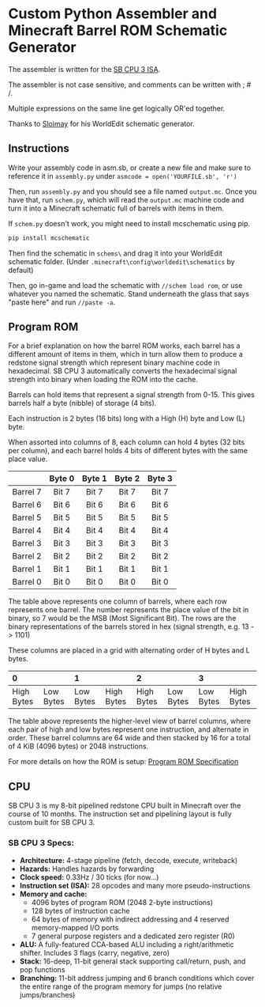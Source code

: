# Custom Python Assembler and Minecraft Barrel ROM Schematic Generator

The assembler is written for the [SB CPU 3 ISA](https://docs.google.com/spreadsheets/d/145FgBEBUMqR2AwzehXJ7kyqvEKSq50dz7CUwtCOcKwo/edit?usp=sharing).

The assembler is not case sensitive, and comments can be written with ; # /.

Multiple expressions on the same line get logically OR'ed together.

Thanks to [Sloimay](https://github.com/Sloimayyy/mcschematic) for his WorldEdit schematic generator.

## Instructions
Write your assembly code in asm.sb, or create a new file and make sure to reference it in `assembly.py` under `asmcode = open('YOURFILE.sb', 'r')`

Then, run `assembly.py` and you should see a file named `output.mc`. Once you have that, run `schem.py`, which will read the `output.mc` machine code and turn it into a Minecraft schematic full of barrels with items in them.

If `schem.py` doesn't work, you might need to install mcschematic using pip.
```py
pip install mcschematic
```

Then find the schematic in `schems\` and drag it into your WorldEdit schematic folder. (Under `.minecraft\config\worldedit\schematics` by default)

Then, go in-game and load the schematic with `//schem load rom`, or use whatever you named the schematic. Stand underneath the glass that says "paste here" and run `//paste -a`.

## Program ROM
For a brief explanation on how the barrel ROM works, each barrel has a different amount of items in them, which in turn allow them to produce a redstone signal strength which represent binary machine code in hexadecimal. SB CPU 3 automatically converts the hexadecimal signal strength into binary when loading the ROM into the cache.

Barrels can hold items that represent a signal strength from 0-15. This gives barrels half a byte (nibble) of storage (4 bits).

Each instruction is 2 bytes (16 bits) long with a High (H) byte and Low (L) byte.

When assorted into columns of 8, each column can hold 4 bytes (32 bits per column), and each barrel holds 4 bits of different bytes with the same place value.

|  | Byte 0 | Byte 1 | Byte 2 | Byte 3 |
| :---: | :---: | :---: | :---: | :---: |
| Barrel 7 | Bit 7 | Bit 7 | Bit 7 | Bit 7 |
| Barrel 6 | Bit 6 | Bit 6 | Bit 6 | Bit 6 |
| Barrel 5 | Bit 5 | Bit 5 | Bit 5 | Bit 5 |
| Barrel 4 | Bit 4 | Bit 4 | Bit 4 | Bit 4 |
| Barrel 3 | Bit 3 | Bit 3 | Bit 3 | Bit 3 |
| Barrel 2 | Bit 2 | Bit 2 | Bit 2 | Bit 2 |
| Barrel 1 | Bit 1 | Bit 1 | Bit 1 | Bit 1 |
| Barrel 0 | Bit 0 | Bit 0 | Bit 0 | Bit 0 |

The table above represents one column of barrels, where each row represents one barrel. The number represents the place value of the bit in binary, so 7 would be the MSB (Most Significant Bit). The rows are the binary representations of the barrels stored in hex (signal strength, e.g. 13 \-\> 1101\)

These columns are placed in a grid with alternating order of H bytes and L bytes.

| 0 |  | 1 |  | 2 |  | 3 |  |
| :---- | :---- | :---- | :---- | :---- | :---- | :---- | :---- |
| High Bytes | Low Bytes | Low Bytes | High Bytes | High Bytes | Low Bytes | Low Bytes | High Bytes |

The table above represents the higher-level view of barrel columns, where each pair of high and low bytes represent one instruction, and alternate in order. These barrel columns are 64 wide and then stacked by 16 for a total of 4 KiB (4096 bytes) or 2048 instructions.  

For more details on how the ROM is setup: [Program ROM Specification](https://docs.google.com/document/d/1EYDpcNFcqlE6iPf35c7rxj5VtfZCbD8b9FlhQ1oX37A/edit?usp=sharing)

## CPU
SB CPU 3 is my 8-bit pipelined redstone CPU built in Minecraft over the course of 10 months. The instruction set and pipelining layout is fully custom built for SB CPU 3.
### SB CPU 3 Specs:
- **Architecture:** 4-stage pipeline (fetch, decode, execute, writeback)
- **Hazards:** Handles hazards by forwarding
- **Clock speed:** 0.33Hz / 30 ticks (for now...)
- **Instruction set (ISA):** 28 opcodes and many more pseudo-instructions
- **Memory and cache:** 
   - 4096 bytes of program ROM (2048 2-byte instructions)
   - 128 bytes of instruction cache 
   - 64 bytes of memory with indirect addressing and 4 reserved memory-mapped I/O ports
   - 7 general purpose registers and a dedicated zero register (R0)
- **ALU:** A fully-featured CCA-based ALU including a right/arithmetic shifter. Includes 3 flags (carry, negative, zero)
- **Stack:** 16-deep, 11-bit general stack supporting call/return, push, and pop functions
- **Branching:** 11-bit address jumping and 6 branch conditions which cover the entire range of the program memory for jumps (no relative jumps/branches)
